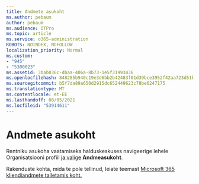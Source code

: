 ```yaml
---
title: Andmete asukoht
ms.author: pebaum
author: pebaum
ms.audience: ITPro
ms.topic: article
ms.service: o365-administration
ROBOTS: NOINDEX, NOFOLLOW
localization_priority: Normal
ms.custom:
- "945"
- "5300023"
ms.assetid: 3bab036c-dbaa-406a-8b73-1e5f31993436
ms.openlocfilehash: 848285b940c19e3d6bb2b42483f01d39bce3952f42aa723d51b1a6392f0f1dcc
ms.sourcegitcommit: b5f7da89a650d2915dc652449623c78be6247175
ms.translationtype: MT
ms.contentlocale: et-EE
ms.lasthandoff: 08/05/2021
ms.locfileid: "53914611"
---
```

# <a name="data-location"></a>Andmete asukoht

Rentniku asukoha vaatamiseks halduskeskuses navigeerige lehele Organisatsiooni profiil [  ja valige](https://admin.microsoft.com/AdminPortal/Home#/Settings/OrganizationProfile) **Andmeasukoht**.

Rakenduste kohta, mida te pole tellinud, leiate teemast [Microsoft 365 kliendiandmete talletamis koht.](https://docs.microsoft.com/office365/enterprise/o365-data-locations)